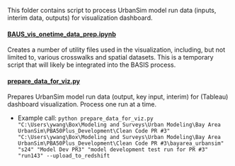 This folder contains script to process UrbanSim model run data (inputs, interim data, outputs) for visualization dashboard.

#### [BAUS_vis_onetime_data_prep.ipynb](BAUS_vis_onetime_data_prep.ipynb)
Creates a number of utility files used in the visualization, including, but not limited to, various crosswalks and spatial datasets. This is a temporary script that will likely be integrated into the BASIS process.


#### [prepare_data_for_viz.py](prepare_data_for_viz.py)
Prepares UrbanSim model run data (output, key input, interim) for (Tableau) dashboard visualization. Process one run at a time.
* Example call: `python prepare_data_for_viz.py "C:\Users\ywang\Box\Modeling and Surveys\Urban Modeling\Bay Area UrbanSim\PBA50Plus_Development\Clean Code PR #3" "C:\Users\ywang\Box\Modeling and Surveys\Urban Modeling\Bay Area UrbanSim\PBA50Plus_Development\Clean Code PR #3\bayarea_urbansim" "s24" "Model Dev PR3" "model development test run for PR #3" "run143" --upload_to_redshift`
